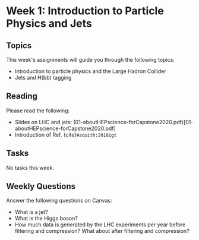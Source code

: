 # Week 1: Introduction to Particle Physics and Jets

## Topics

This week's assignments will guide you through the following topics:
* Introduction to particle physics and the Large Hadron Collider
* Jets and H(bb) tagging

## Reading

Please read the following:
* Slides on LHC and jets: (01-aboutHEPscience-forCapstone2020.pdf)[01-aboutHEPscience-forCapstone2020.pdf]
* Introduction of Ref. {cite}`Asquith:2018igt`

## Tasks

No tasks this week.

## Weekly Questions

Answer the following questions on Canvas:
* What is a jet?
* What is the Higgs boson?
* How much data is generated by the LHC experiments per year before filtering and compression? What about after filtering and compression? 

